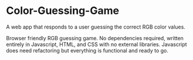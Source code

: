 # Color-Guessing-Game
A web app that responds to a user guessing the correct RGB color values.

Browser friendly RGB guessing game. No dependencies required, written entirely in Javascript, HTML, and CSS with no external libraries. 
Javascript does need refactoring but everything is functional and ready to go.
